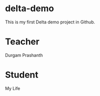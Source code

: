 # delta-demo
This is my first Delta demo project in Github.

# Teacher
Durgam Prashanth

# Student
My Life
